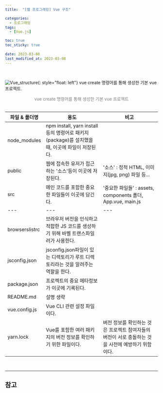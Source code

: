 ```yaml
---
title:  "[웹 프로그래밍] Vue 구조"

categories:
  - 프로그래밍
tags:
  - [Vue.js]

toc: true
toc_sticky: true
 
date: 2023-03-08
last_modified_at: 2023-03-08
---
```


<br/>

![Vue_structure](https://user-images.githubusercontent.com/96360829/223615784-81361061-804b-4ed9-a1d0-0b1eb568e7e5.png){: style="float: left"}
vue create 명령어를 통해 생성한 기본 vue 프로젝트.

<div style="color:grey"><center>vue create 명령어를 통해 생성한 기본 vue 프로젝트</center></div>

<br/>

|파일 & 폴더명|용도|비고|
|---|---|---|
|node_modules|npm install, yarn install 등의 명령어로 패키지(package)를 설치했을 때, 이곳에 파일이 저장된다.||
|public|웹에 접속한 유저가 접근하는 '소스'등이 이곳에 저장된다.|'소스' : 정적 HTML, 이미지(jpg, png) 파일 등...|
|src|메인 코드를 포함한 중요한 파일들이 이곳에 담긴다.|'중요한 파일들' : assets, components 폴더, App.vue, main.js|
|---|---|---|
|browserslistrc|브라우저 버전을 인식하고 적합한 JS 코드를 생성하기 위해 바벨 트랜스파일러가 사용한다.||
|jsconfig.json|jsconfig.json파일이 있는 디렉토리가 루트 디렉토리라는 것을 알려주는 역할을 한다.||
|package.json|프로젝트의 중요 메타정보가 이곳에 기록된다.||
|README.md|설명 생략||
|vue.config.js|Vue CLI 관련 설정 파일이다.||
|yarn.lock|Vue를 포함한 여러 패키지의 버전 정보를 확인하기 위한 파일이다.|버전 정보를 확인하는 것은 프로젝트 참여자들의 버전이 서로 충돌하는 것을 사전에 예방하기 위함이다.|

<br/>

---
## <b>참고</b>